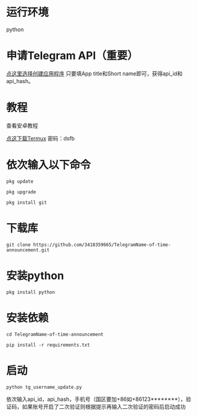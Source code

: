 # 运行环境
python


# 申请Telegram API（重要）
[点这里选择创建应用程序](https://core.telegram.org/api)
只要填App title和Short name即可，获得api_id和api_hash。


# 教程
</details>
<summary>查看安卓教程</summary>

[点这下载Termux](https://wwu.lanzoul.com/iB8ZD03r51eb)
密码：dsfb


# 依次输入以下命令
```
pkg update
```
```
pkg upgrade
```
```
pkg install git
```
# 下载库
```
git clone https://github.com/3418359665/TelegramName-of-time-announcement.git
```

# 安装python
```
pkg install python
```

# 安装依赖
```
cd TelegramName-of-time-announcement
```
```
pip install -r requirements.txt
```

# 启动
```
python tg_username_update.py
```

依次输入api_id，api_hash，手机号（国区要加+86如+86123********），验证码，如果账号开启了二次验证则根据提示再输入二次验证的密码后启动成功

</details>
